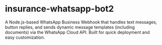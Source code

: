 # insurance-whatsapp-bot2
A Node.js-based WhatsApp Business Webhook that handles text messages, button replies, and sends dynamic message templates (including documents) via the WhatsApp Cloud API. Built for quick deployment and easy customization.
